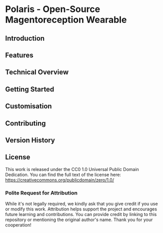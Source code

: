 # Polaris - Open-Source Magentoreception Wearable

## Introduction

## Features

## Technical Overview

## Getting Started

## Customisation

## Contributing

## Version History

## License

This work is released under the CC0 1.0 Universal Public Domain Dedication. You can find the full text of the license here: https://creativecommons.org/publicdomain/zero/1.0/

### Polite Request for Attribution

While it's not legally required, we kindly ask that you give credit if you use or modify this work. Attribution helps support the project and encourages future learning and contributions. You can provide credit by linking to this repository or mentioning the original author's name. Thank you for your cooperation!